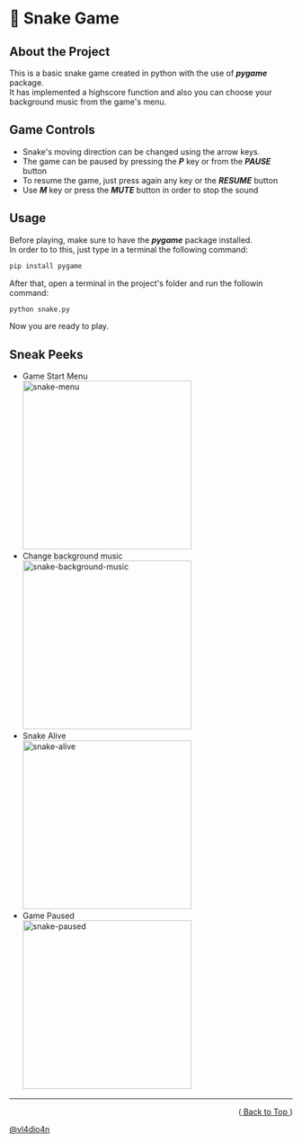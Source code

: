 # 🚀 Snake Game
## About the Project
This is a basic snake game created in python with the use of **_pygame_** package. </br>
It has implemented a highscore function and also you can choose your background music from the game's menu.

## Game Controls
- Snake's moving direction can be changed using the arrow keys. </br>
- The game can be paused by pressing the **_P_** key or from the **_PAUSE_** button <br>
- To resume the game, just press again any key or the **_RESUME_** button </br>
- Use **_M_** key or press the **_MUTE_** button in order to stop the sound </br> 

## Usage
Before playing, make sure to have the **_pygame_** package installed. </br>
In order to to this, just type in a terminal the following command: </br>
```bash
pip install pygame
```
After that, open a terminal in the project's folder and run the followin command:
```bash
python snake.py
```
Now you are ready to play. </br>
## Sneak Peeks
- Game Start Menu </br> <img width="300" alt="snake-menu" src="https://user-images.githubusercontent.com/93842197/149677552-76b63266-0ca5-4f0f-9762-4f63945e9659.png">
- Change background music </br> <img width="300" alt="snake-background-music" src="https://user-images.githubusercontent.com/93842197/149677605-b24590a4-c9b1-4c81-a121-0cb006107fc0.png">
- Snake Alive </br> <img width="300" alt="snake-alive" src="https://user-images.githubusercontent.com/93842197/149677723-c489f004-32e1-4773-90f3-373d2255ec1a.png">
- Game Paused </br> <img width="300" alt="snake-paused" src="https://user-images.githubusercontent.com/93842197/149677733-8d2e8760-2d09-490d-99ea-439b25ab81f2.png">

***
<p align = "right"> (<a href = "#top"> Back to Top </a>) </p>  
<p align = "left"> <a href = "https://github.com/vl4dio4n">@vl4dio4n</a></p> 

